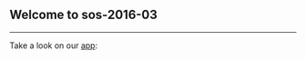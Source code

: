 <html>
<body>
<h2>Welcome to sos-2016-03</h2>
<hr />
<p>Take a look on our <a href="http://sos-2016-03.herokuapp.com/">app</a>: </p>
</body>
</html>